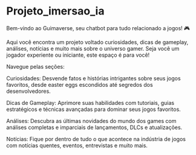 # Projeto_imersao_ia

Bem-vindo ao Guimaverse, seu chatbot para tudo relacionado a jogos! 🎮

Aqui você encontra um projeto voltado curiosidades, dicas de gameplay, análises, notícias e muito mais sobre o universo gamer. Seja você um jogador experiente ou iniciante, este espaço é para você!

Navegue pelas seções:

Curiosidades: Desvende fatos e histórias intrigantes sobre seus jogos favoritos, desde easter eggs escondidos até segredos dos desenvolvedores.

Dicas de Gameplay: Aprimore suas habilidades com tutoriais, guias estratégicos e técnicas avançadas para dominar seus jogos favoritos.

Análises: Descubra as últimas novidades do mundo dos games com análises completas e imparciais de lançamentos, DLCs e atualizações.

Notícias: Fique por dentro de tudo o que acontece na indústria de jogos com notícias quentes, eventos, entrevistas e muito mais.
